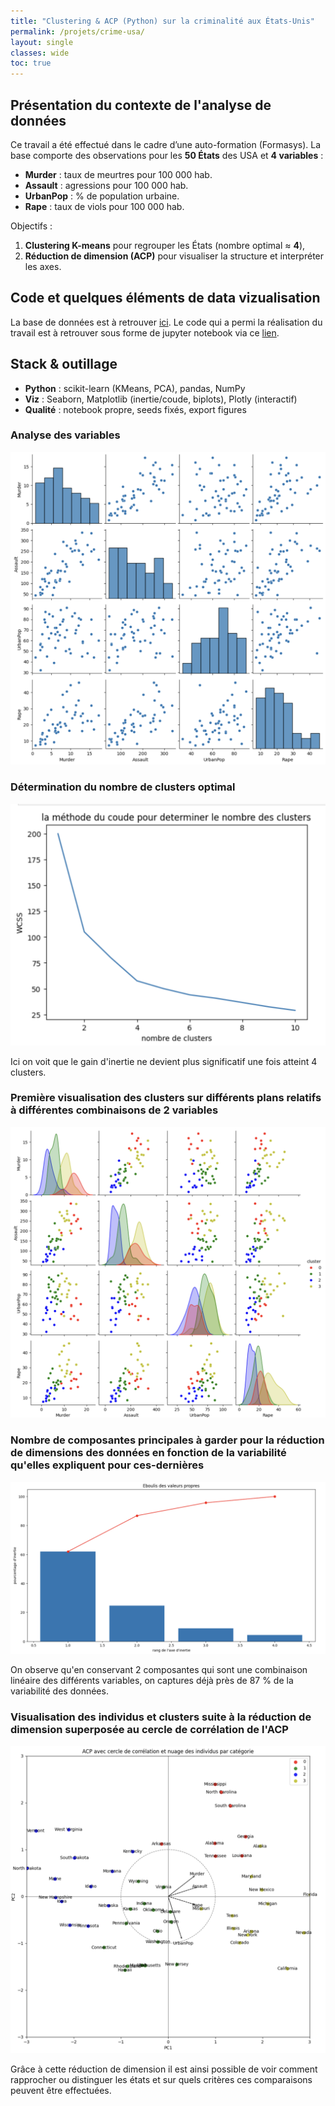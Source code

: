 ```yaml
---
title: "Clustering & ACP (Python) sur la criminalité aux États-Unis"
permalink: /projets/crime-usa/
layout: single
classes: wide
toc: true
---
```




## Présentation du contexte de l'analyse de données
Ce travail a été effectué dans le cadre d’une auto-formation (Formasys). La base comporte des observations pour les **50 États** des USA et **4 variables** :  
- **Murder** : taux de meurtres pour 100 000 hab.  
- **Assault** : agressions pour 100 000 hab.  
- **UrbanPop** : % de population urbaine.  
- **Rape** : taux de viols pour 100 000 hab.

Objectifs :  
1) **Clustering K-means** pour regrouper les États (nombre optimal ≈ **4**),  
2) **Réduction de dimension (ACP)** pour visualiser la structure et interpréter les axes.

## Code et quelques éléments de data vizualisation
La base de données est à retrouver [ici](../asset/Clustering_USA_crime/data/dataset_USA.csv). Le code qui a permi la réalisation du travail est à retrouver sous forme de jupyter notebook via ce [lien](https://github.com/Victorouledi/Portfolio_data_analyst_et_data_scientist_Victor_OULEDI/blob/a56bcd8e730e852f0ed5949ac902ec4b930507d5/docs/asset/Clustering_USA_crime/notebooks/crime_usa_clustering.ipynb).  

## Stack & outillage
- **Python** : scikit-learn (KMeans, PCA), pandas, NumPy
- **Viz** : Seaborn, Matplotlib (inertie/coude, biplots), Plotly (interactif)
- **Qualité** : notebook propre, seeds fixés, export figures


### Analyse des variables

![](../asset/Clustering_USA_crime/images/analyse_variable.png)

### Détermination du nombre de clusters optimal

![](../asset/Clustering_USA_crime/images/determination_luster.png)

Ici on voit que le gain d'inertie ne devient plus significatif une fois atteint 4 clusters.

### Première visualisation des clusters sur différents plans relatifs à différentes combinaisons de 2 variables

![](../asset/Clustering_USA_crime/images/vis_2_var.png)

### Nombre de composantes principales à garder pour la réduction de dimensions des données en fonction de la variabilité qu'elles expliquent pour ces-dernières

![](../asset/Clustering_USA_crime/images/PC_to_keep.png)

On observe qu'en conservant 2 composantes qui sont une combinaison linéaire des différents variables, on captures déjà près de 87 % de la variabilité des données. 

### Visualisation des individus et clusters suite à la réduction de dimension superposée au cercle de corrélation de l'ACP

![](../asset/Clustering_USA_crime/images/cercle_correlation.png)

Grâce à cette réduction de dimension il est ainsi possible de voir comment rapprocher ou distinguer les états et sur quels critères ces comparaisons peuvent être effectuées. 
